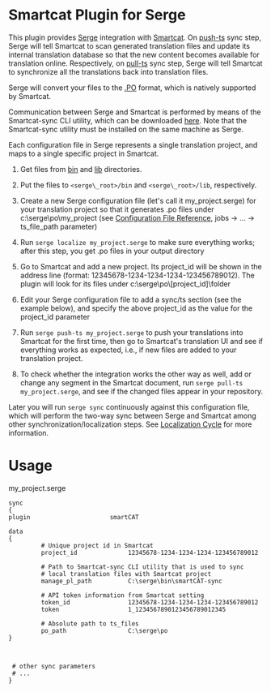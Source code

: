 # Smartcat Plugin for Serge
This plugin provides [Serge](https://serge.io/) integration with [Smartcat](https://smartcat.ai). 
On [push-ts](https://serge.io/docs/help/serge-push-ts/) sync step, Serge will tell Smartcat to scan generated translation files and update its internal translation database so that the new content becomes available for translation online. Respectively, on [pull-ts](https://serge.io/docs/help/serge-pull-ts/) sync step, Serge will tell Smartcat to synchronize all the translations back into translation files.

Serge will convert your files to the [.PO](https://www.gnu.org/software/gettext/manual/html_node/PO-Files.html) format, which is natively supported by Smartcat.

Communication between Serge and Smartcat is performed by means of the Smartcat-sync CLI utility, which can be downloaded [here](https://github.com/smartcatai/SergeSmartcatPlugin). Note that the Smartcat-sync utility must be installed on the same machine as Serge. 

Each configuration file in Serge represents a single translation project, and maps to a single specific project in Smartcat.

1.  Get files from [bin](https://github.com/smartcatai/SergeSmartcatPlugin/tree/master/bin) and [lib](https://github.com/smartcatai/SergeSmartcatPlugin/tree/master/lib) directories.
    
2.  Put the files to `<serge\_root>/bin` and `<serge\_root>/lib`, respectively.
    
3.  Create a new Serge configuration file (let's call it my\_project.serge) for your translation project so that it generates .po files under c:\\serge\\po\\my\_project (see [Configuration File Reference](https://serge.io/docs/configuration-files/reference/), jobs → ... → ts\_file\_path parameter)
    
4.  Run `serge localize my_project.serge` to make sure everything works; after this step, you get .po files in your output directory
    
5.  Go to Smartcat and add a new project. Its project\_id will be shown in the address line (format: 12345678-1234-1234-1234-123456789012). The plugin will look for its files under c:\\serge\\po\\\[project\_id\]\\folder
    
6.  Edit your Serge configuration file to add a sync/ts section (see the example below), and specify the above project\_id as the value for the project\_id parameter
    
7.  Run `serge push-ts my_project.serge` to push your translations into Smartcat for the first time, then go to Smartcat's translation UI and see if everything works as expected, i.e., if new files are added to your translation project.
    
8.  To check whether the integration works the other way as well, add or change any segment in the Smartcat document, run `serge pull-ts my_project.serge`, and see if the changed files appear in your repository.
   
Later you will run `serge sync` continuously against this configuration file, which will perform the two-way sync between Serge and Smartcat among other synchronization/localization steps. See [Localization Cycle](https://serge.io/docs/localization-cycle/) for more information.

# Usage
my_project.serge
```
sync
{
plugin                      smartCAT

data
{
         # Unique project id in Smartcat
         project_id              12345678-1234-1234-1234-123456789012

         # Path to Smartcat-sync CLI utility that is used to sync
         # local translation files with Smartcat project
         manage_pl_path          C:\serge\bin\smartCAT-sync

         # API token information from Smartcat setting
         token_id                12345678-1234-1234-1234-123456789012
         token                   1_1234567890123456789012345

         # Absolute path to ts_files
         po_path                 C:\serge\po
}



 # other sync parameters
 # ...
}
```
